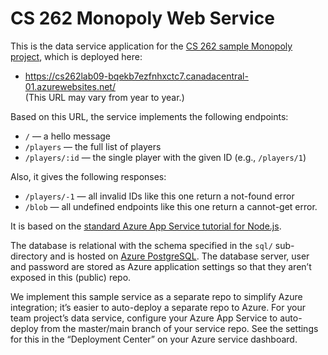 # CS 262 Monopoly Web Service

This is the data service application for the
[CS 262 sample Monopoly project](https://github.com/calvin-cs262-organization/monopoly-project),
 which is deployed here:

- <https://cs262lab09-bqekb7ezfnhxctc7.canadacentral-01.azurewebsites.net/><br>(This URL may vary from year to year.)

Based on this URL, the service implements the following endpoints:

- `/` &mdash; a hello message
- `/players` &mdash; the full list of players
- `/players/:id` &mdash; the single player with the given ID (e.g., `/players/1`)

Also, it gives the following responses:

- `/players/-1` &mdash; all invalid IDs like this one return a not-found error
- `/blob` &mdash; all undefined endpoints like this one return a cannot-get error.

It is based on the [standard Azure App Service tutorial for Node.js](https://learn.microsoft.com/en-us/azure/app-service/quickstart-nodejs?tabs=linux&pivots=development-environment-cli).

The database is relational with the schema specified in the `sql/` sub-directory
and is hosted on [Azure PostgreSQL](https://azure.microsoft.com/en-us/products/postgresql/).
The database server, user and password are stored as Azure application settings so that they
aren&rsquo;t exposed in this (public) repo.

We implement this sample service as a separate repo to simplify Azure integration;
it&rsquo;s easier to auto-deploy a separate repo to Azure. For your team project&rsquo;s
data service, configure your Azure App Service to auto-deploy from the master/main branch
of your service repo. See the settings for this in the &ldquo;Deployment Center&rdquo;
on your Azure service dashboard.
